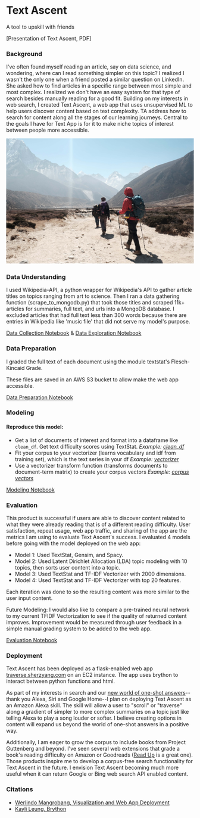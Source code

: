 # Text Ascent
A tool to upskill with friends

[Presentation of Text Ascent, PDF]

### Background
I've often found myself reading an article, say on data science, and wondering, where can I read something simpler on this topic? I realized I wasn't the only one when a friend posted a similar question on LinkedIn. She asked how to find articles in a specific range between most simple and most complex. I realized we don't have an easy system for that type of search besides manually reading for a good fit. Building on my interests in web search, I created Text Ascent, a web app that uses unsupervised ML to help users discover content based on text complexity. TA address how to search for content along all the stages of our learning journeys. Central to the goals I have for Text App is for it to make niche topics of interest between people more accessible. 

![traverse image](traverse_flask/static/img/ted-bryan-yu-5mezpWin6T8-unsplash.jpg)

### Data Understanding
I used Wikipedia-API, a python wrapper for Wikipedia's API to gather article titles on topics ranging from art to science. Then I ran a data gathering function (scrape_to_mongodb.py) that took those titles and scraped 11k+ articles for summaries, full text, and urls into a MongoDB database. I excluded articles that had full text less than 300 words because there are entries in Wikipedia like 'music file' that did not serve my model's purpose.

[Data Collection Notebook](collect_data.ipynb) & [Data Exploration Notebook](data_exploration.ipynb)

### Data Preparation
I graded the full text of each document using the module textstat's Flesch-Kincaid Grade. 

These files are saved in an AWS S3 bucket to allow make the web app accessible.   

[Data Preparation Notebook](data_preparation.ipynb)

### Modeling

#### Reproduce this model: 
* Get a list of documents of interest and format into a dataframe like ```clean_df```. Get text difficulty scores using TextStat.
*Example: [clean_df](https://text-ascent.s3-us-west-2.amazonaws.com/clean_df.pkl)*
* Fit your corpus to your vectorizer (learns vocabulary and idf from training set), which is the text series in your df 
*Example: [vectorizer](https://text-ascent.s3-us-west-2.amazonaws.com/vectorizer.pkl)*
* Use a vectorizer transform function (transforms documents to document-term matrix) to create your corpus vectors
*Example: [corpus vectors](https://text-ascent.s3-us-west-2.amazonaws.com/corpus_vectors.pkl)*

[Modeling Notebook]()

### Evaluation
This product is successful if users are able to discover content related to what they were already reading that is of a different reading difficulty. User satisfaction, repeat usage, web app traffic, and sharing of the app are the metrics I am using to evaluate Text Ascent's success. I evaluated 4 models before going with the model deployed on the web app: 

* Model 1: Used TextStat, Gensim, and Spacy. 
* Model 2: Used Latent Dirichlet Allocation (LDA) topic modeling with 10 topics, then sorts user content into a topic. 
* Model 3: Used TextStat and TF-IDF Vectorizer with 2000 dimensions. 
* Model 4: Used TextStat and TF-IDF Vectorizer with top 20 features.

Each iteration was done to so the resulting content was more similar to the user input content.

Future Modeling: I would also like to compare a pre-trained neural network to my current TFIDF Vectorization to see if the quality of returned content improves. Improvement would be measured through user feedback in a simple manual grading system to be added to the web app.

[Evaluation Notebook]()

### Deployment 
Text Ascent has been deployed as a flask-enabled web app [traverse.sherzyang.com](https://traverse.sherzyang.com) on an EC2 instance. The app uses brython to interact between python functions and html. 

As part of my interests in search and our [new world of one-shot answers](https://www.wired.com/story/amazon-alexa-search-for-the-one-perfect-answer/)--thank you Alexa, Siri and Google Home--I plan on deploying Text Ascent as an Amazon Alexa skill. The skill will allow a user to "scroll" or "traverse" along a gradient of simpler to more complex summaries on a topic just like telling Alexa to play a song louder or softer. I believe creating options in content will expand us beyond the world of one-shot answers in a positive way. 

Additionally, I am eager to grow the corpus to include books from Project Guttenberg and beyond. I've seen several web extensions that grade a book's reading difficulty on Amazon or Goodreads ([Read Up](http://www.arialvetica.com/readup/) is a great one). Those products inspire me to develop a corpus-free search functionality for Text Ascent in the future. I envision Text Ascent becoming much more useful when it can return Google or Bing web search API enabled content.   

### Citations
* [Werlindo Mangrobang, Visualization and Web App Deployment](https://towardsdatascience.com/plotly-express-yourself-98366e35ad0f) 
* [Kayli Leung, Brython](https://github.com/kayschulz/travel_destination_recommendation/blob/master/travel_destination_recommendation/recommend.py)
